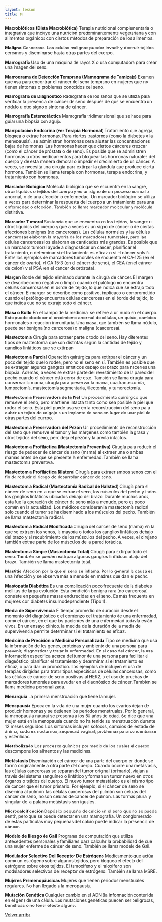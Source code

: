 ```yaml
---
layout: lesson
title: M
---
```


<a name="top"></a>

**Macrobióticos (Dieta Macrobiótica)**
Terapia nutricional complementaria o integrativa que incluye una nutrición predominantemente vegetariana y con alimentos orgánicos con ciertos métodos de preparación de los alimentos.

**Maligno**
Canceroso. Las células malignas pueden invadir y destruir tejidos cercanos y diseminarse hasta otras partes del cuerpo.

**Mamografía**
Uso de una máquina de rayos X o una computadora para crear una imagen del seno.

**Mamograma de Detección Temprana (Mamograma de Tamizaje)**
Examen que usa para encontrar el cáncer del seno temprano en mujeres que no tienen síntomas o problemas conocidos del seno.

**Mamografía de Diagnóstico**
Radiografía de los senos que se utiliza para verificar la presencia de cáncer de seno después de que se encuentra un nódulo u otro signo o síntoma de cáncer.

**Mamografía Estereotáctica**
Mamografía tridimensional que se hace para guiar una biopsia con aguja.

**Manipulación Endocrina (ver Terapia Hormonal)**
Tratamiento que agrega, bloquea o extrae hormonas. Para ciertos trastornos (como la diabetes o la menopausia), se administran hormonas para ajustar las concentraciones bajas de hormonas. Las hormonas hacen que ciertos cánceres crezcan (como el cáncer de próstata o de seno). Es posible que se administren hormonas u otros medicamentos para bloquear las hormonas naturales del cuerpo y de esta manera demorar o impedir el crecimiento de un cáncer. A veces, se necesita una cirugía para extirpar la glándula que produce cierta hormona. También se llama terapia con hormonas, terapia endocrina, y tratamiento con hormonas.

**Marcador Biológico**
Molécula biológica que se encuentra en la sangre, otros líquidos o tejidos del cuerpo y es un signo de un proceso normal o anormal, o de una afección o enfermedad. Un marcador biológico se utiliza a veces para determinar la respuesta del cuerpo a un tratamiento para una enfermedad o afección. También se llama marcador molecular y molécula distintiva.

**Marcador Tumoral**
Sustancia que se encuentra en los tejidos, la sangre u otros líquidos del cuerpo y que a veces es un signo de cáncer o de ciertas afecciones benignas (no cancerosas). Las células normales y las células cancerosas elaboran la mayoría de los marcadores tumorales, pero las células cancerosas los elaboran en cantidades más grandes. Es posible que un marcador tumoral ayude a diagnosticar un cáncer, planificar el tratamiento, o determinar si el tratamiento es eficaz o si el cáncer volvió. Entre los ejemplos de marcadores tumorales se encuentra el CA-125 (en el cáncer de ovario), el CA 15-3 (en el cáncer de seno), el CEA (en el cáncer de colon) y el PSA (en el cáncer de próstata).

**Margen**
Borde del tejido eliminado durante la cirugía de cáncer. El margen se describe como negativo o limpio cuando el patólogo no encuentra células cancerosas en el borde del tejido, lo que indica que se extrajo todo el cáncer. El margen se describe como positivo, implicado o comprometido cuando el patólogo encuentra células cancerosas en el borde del tejido, lo que indica que no se extrajo todo el cáncer.

**Masa o Bulto**
En el campo de la medicina, se refiere a un nudo en el cuerpo. Este puede obedecer al crecimiento anormal de células, un quiste, cambios hormonales o reacción inmunitaria. Una masa, que también se llama nódulo, puede ser benigna (no cancerosa) o maligna (cancerosa).

**Mastectomía**
Cirugía para extraer parte o todo del seno. Hay diferentes tipos de mastectomía que son distintas según la cantidad de tejido y ganglios linfáticos que se extirpan.

**Mastectomía Parcial**
Operación quirúrgica para extirpar el cáncer y un poco del tejido que lo rodea, pero no el seno en sí. También es posible que se extraigan algunos ganglios linfáticos debajo del brazo para hacerles una biopsia. Además, a veces se extrae parte del revestimiento de la pared del pecho cuando el cáncer está cerca de este. También se llama cirugía para conservar la mama, cirugía para preservar la mama, cuadrantectomía, lumpectomía, mastectomía segmentaria, tilectomía, y tumorectomía.

**Mastectomía Preservadora de la Piel**
Un procedimiento quirúrgico que remueve el seno, pero mantiene intacta tanto como sea posible la piel que rodea el seno. Esta piel puede usarse en la reconstrucción del seno para cubrir un tejido de colgajo o un implante de seno en lugar de usar piel de otras partes del cuerpo. 

**Mastectomía Preservadora del Pezón**
Un procedimiento de reconstrucción del seno que remueve el tumor y los márgenes como también la grasa y otros tejidos del seno, pero deja el pezón y la aréola intactos.

**Mastectomía Profiláctica (Mastectomía Preventiva)**
Cirugía para reducir el riesgo de padecer de cáncer de seno (mama) al extraer una o ambas mamas antes de que se presente la enfermedad. También se llama mastectomía preventiva.

**Mastectomía Profiláctica Bilateral**
Cirugía para extraer ambos senos con el fin de reducir el riesgo de desarrollar cáncer de seno.

**Mastectomía Radical (Mastectomía Radical de Halsted)**
Cirugía para el cáncer de seno en la que se extrae el seno, los músculos del pecho y todos los ganglios linfáticos ubicados debajo del brazo. Durante muchos años, esta fue la operación de cáncer de seno más a menudo, pero es poco común en la actualidad. Los médicos consideran la mastectomía radical solo cuando el tumor se ha diseminado a los músculos del pecho. También se llama mastectomía radical.

**Mastectomía Radical Modificada**
Cirugía del cáncer de seno (mama) en la que se extraen los senos, la mayoría o todos los ganglios linfáticos debajo del brazo y el recubrimiento de los músculos del pecho. A veces, el cirujano también extrae parte de los músculos de la pared torácica.

**Mastectomía Simple (Mastectomía Total)**
Cirugía para extirpar todo el seno. También se pueden extirpar algunos ganglios linfáticos abajo del brazo. También se llama mastectomía total.

**Mastitis**
Afección por la que el seno se inflama. Por lo general la causa es una infección y se observa más a menudo en madres que dan el pecho.

**Mastopatía Diabética**
Es una complicación poco frecuente de la diabetes mellitus de larga evolución. Esta condición benigna rara (no cancerosa) consiste en pequeñas masas endurecidas en el seno. Es más frecuente en mujeres con diabetes insulinodependiente (Tipo 1).

**Media de Supervivencia**
El tiempo promedio de duración desde el momento del diagnóstico o el comienzo del tratamiento de una enfermedad, como el cáncer, en el que los pacientes de una enfermedad todavía están vivos. En un ensayo clínico, la medida de la duración de la media de supervivencia permite determinar si el tratamiento es eficaz.

**Medicina de Precisión o Medicina Personalizada**
Tipo de medicina que usa la información de los genes, proteínas y ambiente de una persona para prevenir, diagnosticar y tratar la enfermedad. En el caso del cáncer, la usa información específica acerca del tumor de una persona para facilitar el diagnóstico, planificar el tratamiento y determinar si el tratamiento es eficaz, o para dar un pronóstico. Los ejemplos de incluyen el uso de terapias dirigidas para tratar tipos específicos de células cancerosas, como las células de cáncer de seno positivas al HER2, o el uso de pruebas de marcadores tumorales para ayudar en el diagnóstico de cáncer. También se llama medicina personalizada.

**Menarquia**
La primera menstruación que tiene la mujer. 

**Menopausia**
Época en la vida de una mujer cuando los ovarios dejan de producir hormonas y se detienen los períodos menstruales. Por lo general, la menopausia natural se presenta a los 50 años de edad. Se dice que una mujer está en la menopausia cuando no ha tenido su menstruación durante 12 meses seguidos. Los síntomas incluyen sofocos, cambios del estado de ánimo, sudores nocturnos, sequedad vaginal, problemas para concentrarse y esterilidad.

**Metabolizado**
Los procesos químicos por medio de los cuales el cuerpo descompone los alimentos y las medicinas.

**Metástasis**
Diseminación del cáncer de una parte del cuerpo en donde se formó originalmente a otra parte del cuerpo. Cuando ocurre una metástasis, las células cancerosas se separan del tumor original (primario), viajan a través del sistema sanguíneo o linfático y forman un tumor nuevo en otros órganos o tejidos del cuerpo. El nuevo tumor metastásico es el mismo tipo de cáncer que el tumor primario. Por ejemplo, si el cáncer de seno se disemina al pulmón, las células cancerosas del pulmón son células del cáncer de seno, no son células de cáncer de pulmón. Las formas plural y singular de la palabra metástasis son iguales.

**Microcalcificación**
Depósito pequeño de calcio en el seno que no se puede sentir, pero que se puede detectar en una mamografía. Un conglomerado de estas partículas muy pequeñas del calcio puede indicar la presencia de cáncer.

**Modelo de Riesgo de Gail**
Programa de computación que utiliza antecedentes personales y familiares para calcular la probabilidad de que una mujer enferme de cáncer de seno. También se llama modelo de Gail.

**Modulador Selectivo Del Receptor De Estrógeno**
Medicamento que actúa como un estrógeno sobre algunos tejidos, pero bloquea el efecto del estrógeno sobre otros tejidos. El tamoxifeno y el raloxifeno son moduladores selectivos del receptor de estrógeno. También se llama MSRE.

**Mujeres Premenopáusicas** 
Mujeres que tienen periodos menstruales regulares. No han llegado a la menopausia.

**Mutación Genética**
Cualquier cambio en el ADN (la información contenida en el gen) de una célula. Las mutaciones genéticas pueden ser peligrosas, benéficas o no tener efecto alguno.


<a href="#top">Volver arriba</a>
